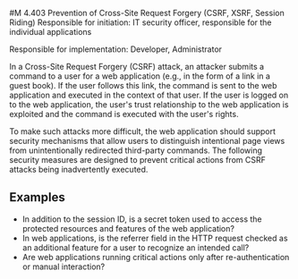 #M 4.403 Prevention of Cross-Site Request Forgery (CSRF, XSRF, Session Riding)
Responsible for initiation: IT security officer, responsible for the individual applications

Responsible for implementation: Developer, Administrator

In a Cross-Site Request Forgery (CSRF) attack, an attacker submits a command to a user for a web application (e.g., in the form of a link in a guest book). If the user follows this link, the command is sent to the web application and executed in the context of that user. If the user is logged on to the web application, the user's trust relationship to the web application is exploited and the command is executed with the user's rights.

To make such attacks more difficult, the web application should support security mechanisms that allow users to distinguish intentional page views from unintentionally redirected third-party commands. The following security measures are designed to prevent critical actions from CSRF attacks being inadvertently executed.



## Examples 
* In addition to the session ID, is a secret token used to access the protected resources and features of the web application?
* In web applications, is the referrer field in the HTTP request checked as an additional feature for a user to recognize an intended call?
* Are web applications running critical actions only after re-authentication or manual interaction?




